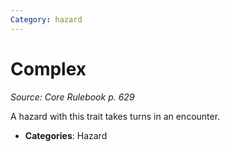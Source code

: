 ```yaml
---
Category: hazard
---
```

# Complex  
*Source: Core Rulebook p. 629*  

A hazard with this trait takes turns in an encounter.

- **Categories**: Hazard